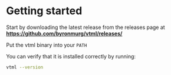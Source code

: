 # Getting started

Start by downloading the latest release from the releases page at **https://github.com/byronmurg/vtml/releases/**

Put the vtml binary into your `PATH`

You can verify that it is installed correctly by running:
```bash
vtml --version
```
